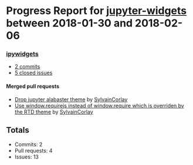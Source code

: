 # Progress Report for [jupyter-widgets](https://github.com/jupyter-widgets) between 2018-01-30 and 2018-02-06

### [ipywidgets](https://github.com/jupyter-widgets/ipywidgets)
-  [2 commits](https://github.com/jupyter-widgets/ipywidgets/compare/master@%7B1517299200%7D...master@%7B1517904000%7D)
-  [5 closed issues](https://github.com/jupyter-widgets/ipywidgets/issues?utf8=%E2%9C%93&q=is%3Aissue%20closed%3A2018-01-30..2018-02-06)

#### Merged pull requests
- [Drop jupyter alabaster theme](https://github.com/jupyter-widgets/ipywidgets/pull/1944) by [SylvainCorlay](https://github.com/SylvainCorlay)
- [Use window.requirejs instead of window.require which is overriden by the RTD theme](https://github.com/jupyter-widgets/ipywidgets/pull/1943) by [SylvainCorlay](https://github.com/SylvainCorlay)

## Totals
- Commits: 2
- Pull requests: 4
- Issues: 13
